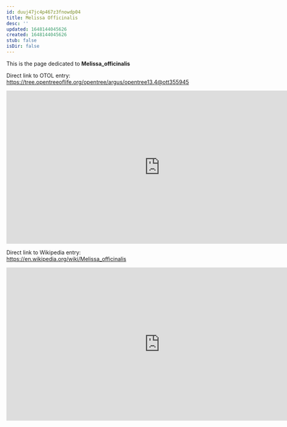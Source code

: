 ```yaml
---
id: duuj47jc4p467z3fnowdp04
title: Melissa Officinalis
desc: ''
updated: 1648144045626
created: 1648144045626
stub: false
isDir: false
---
```

This is the page dedicated to **Melissa_officinalis**


Direct link to OTOL entry: https://tree.opentreeoflife.org/opentree/argus/opentree13.4@ott355945



<html>
    <body>
    <iframe src="https://tree.opentreeoflife.org/opentree/argus/opentree13.4@ott355945"
    width="800" height="400" frameborder="0" allowfullscreen> </iframe>
    </body>
</html>
    


Direct link to Wikipedia entry: https://en.wikipedia.org/wiki/Melissa_officinalis



<html>
    <body>
    <iframe src="https://en.wikipedia.org/wiki/Melissa_officinalis"
    width="800" height="400" frameborder="0" allowfullscreen> </iframe>
    </body>
</html>
    
